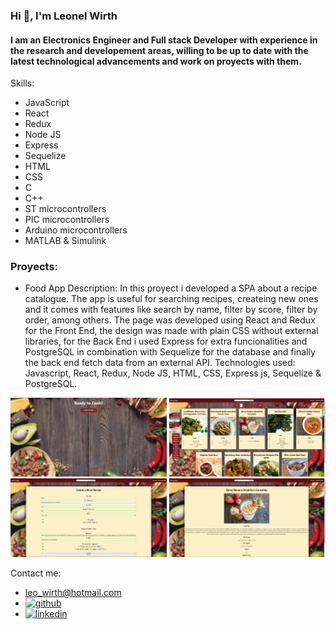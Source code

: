 ### Hi 👋, I'm Leonel Wirth
#### I am an Electronics Engineer and Full stack Developer with experience in the research and developement areas, willing to be up to date with the latest technological advancements and work on proyects with them.

Skills:
* JavaScript
* React
* Redux
* Node JS
* Express
* Sequelize
* HTML
* CSS
* C
* C++
* ST microcontrollers
* PIC microcontrollers
* Arduino microcontrollers
* MATLAB & Simulink

### Proyects:

* Food App
Description: In this proyect i developed a SPA about a recipe catalogue. The app is useful for searching recipes, createing new ones and it comes with features like search by name, filter by score, filter by order, among others.
The page was developed using React and Redux for the Front End, the design was made with plain CSS without external libraries, for the Back End i used Express for extra funcionalities and PostgreSQL in combination with Sequelize for the database and finally the back end fetch data from an external API.
Technologies used: Javascript, React, Redux, Node JS, HTML, CSS, Express js, Sequelize & PostgreSQL.

<img src='https://github.com/LeonelWirth/LeonelWirth/blob/main/Landing.PNG?raw=true' alt='Not Found' width='250'> <img src='https://github.com/LeonelWirth/LeonelWirth/blob/main/Home.PNG?raw=true' alt='Not Found' width='250'> <img src='https://github.com/LeonelWirth/LeonelWirth/blob/main/NewRecipe.PNG?raw=true' alt='Not Found' width='250'> <img src='https://github.com/LeonelWirth/LeonelWirth/blob/main/Recipe.PNG?raw=true' alt='Not Found' width='250'>


Contact me:
* leo_wirth@hotmail.com
* [<img src='https://cdn.jsdelivr.net/npm/simple-icons@3.0.1/icons/github.svg' alt='github' height='40'>](https://github.com/LeonelWirth)  
* [<img src='https://cdn.jsdelivr.net/npm/simple-icons@3.0.1/icons/linkedin.svg' alt='linkedin' height='40'>](https://www.linkedin.com/in/leonel-wirth/)  

